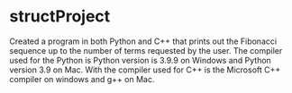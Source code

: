 # structProject
Created a program in both Python and C++ that prints out the Fibonacci sequence up to the number of terms requested by the user. The compiler used for the Python is Python version is 3.9.9 on Windows and Python version 3.9 on Mac. With the compiler used for C++ is the Microsoft C++ compiler on windows and g++ on Mac.